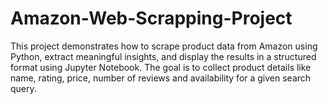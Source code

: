 # Amazon-Web-Scrapping-Project
This project demonstrates how to scrape product data from Amazon using Python, extract meaningful insights, and display the results in a structured format using Jupyter Notebook. The goal is to collect product details like name, rating, price, number of reviews and availability for a given search query.
